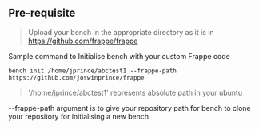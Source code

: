 
## Pre-requisite 
> Upload your bench in the appropriate directory as it is in https://github.com/frappe/frappe

Sample command to Initialise bench with your custom Frappe code

```
bench init /home/jprince/abctest1 --frappe-path https://github.com/joswinprince/frappe

```
> '/home/jprince/abctest1' represents absolute path in your ubuntu

--frappe-path argument is to give your repository path for bench to clone your repository for initialising a new bench 
